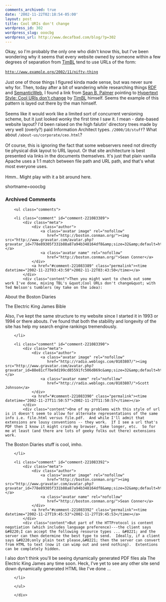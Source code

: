 ```yaml
---
comments_archived: true
date: '2002-11-22T02:18:54-05:00'
layout: post
title: Cool URIs don't change
wordpress_id: 302
wordpress_slug: ooocbg
wordpress_url: http://www.decafbad.com/blog/?p=302
---
```

Okay, so I'm probably the only one who didn't know this, but I've been wondering why it seems that every website owned by someone within a few degrees of separation from <a href="http://www.decafbad.com/twiki/bin/view/Main/TimBL">TimBL</a> tend to use URLs of the form:
<br /><br />
<code>http://www.example.org/2002/11/nifty-thing</code>
<br /><br />
Just one of those things I figured kinda made sense, but was never sure why for.  Then, today after a bit of wandering while researching things <a href="http://www.decafbad.com/twiki/bin/view/Main/RDF">RDF</a> and <a href="http://www.decafbad.com/twiki/bin/view/Main/SemanticWeb">SemanticWeb</a>, I found a link from <a href="http://infomesh.net/sbp/" target="_top">Sean B. Palmer</a> pointing to <a href="http://www.w3.org/Provider/Style/URI.html" target="_top">Hypertext Style: Cool URIs don't change</a> by <a href="http://www.decafbad.com/twiki/bin/view/Main/TimBL">TimBL</a> himself.  Seems the example of this pattern is layed out there by the man himself.
<br /><br />
Seems like it would work like a limited sort of concurrent versioning scheme, but it just looked wonky the first time I saw it.  I mean - date-based website layout?  I'd been raised on the high falutin' directory trees made by very well (overly?) paid Information Architect types.  <code>/2000/10/stuff</code>?  What about <code>/about-us/corporate/ceo.html</code>?
<br /><br />
Of course, this is ignoring the fact that some webservers need not directly tie physical disk layout to URL layout.  Or that site architecture is best presented via links in the documents themselves.  It's just that plain vanilla Apache uses a 1:1 match between file path and URL path, and that's what most everyone uses.
<br /><br />
Hmm..  Might play with it a bit around here.
<!--more-->
shortname=ooocbg

<div id="comments" class="comments archived-comments">
            <h3>Archived Comments</h3>
            
        <ul class="comments">
            
        <li class="comment" id="comment-221083389">
            <div class="meta">
                <div class="author">
                    <a class="avatar image" rel="nofollow" 
                       href="http://boston.conman.org/"><img src="http://www.gravatar.com/avatar.php?gravatar_id=778e89305f331b88a87a94b348164df8&amp;size=32&amp;default=http://mediacdn.disqus.com/1320279820/images/noavatar32.png"/></a>
                    <a class="avatar name" rel="nofollow" 
                       href="http://boston.conman.org/">Sean Conner</a>
                </div>
                <a href="#comment-221083389" class="permalink"><time datetime="2002-11-22T03:43:50">2002-11-22T03:43:50</time></a>
            </div>
            <div class="content">Then you might want to check out some work I've done, mixing TBL's &quot;Cool URLs don't change&quot; with Ted Nelson's tumblers (my take on the idea):
  
  About the Boston Diaries

  The Electric King James Bible



Also, I've kept the same structure to my website since I started it in 1993 or 1994 or there abouts.  I've found that both the stability and longevity of the site has help my search engine rankings tremendously.</div>
            
        </li>
    
        <li class="comment" id="comment-221083390">
            <div class="meta">
                <div class="author">
                    <a class="avatar image" rel="nofollow" 
                       href="http://radio.weblogs.com/0103807/"><img src="http://www.gravatar.com/avatar.php?gravatar_id=88e81cf7be9d199cd85591fc506d869c&amp;size=32&amp;default=http://mediacdn.disqus.com/1320279820/images/noavatar32.png"/></a>
                    <a class="avatar name" rel="nofollow" 
                       href="http://radio.weblogs.com/0103807/">Scott Johnson</a>
                </div>
                <a href="#comment-221083390" class="permalink"><time datetime="2002-11-27T11:50:57">2002-11-27T11:50:57</time></a>
            </div>
            <div class="content">One of my problems with this style of url is it doesn't seem to allow for alternate representations of the same info i.e. file.html versus file.pdf.  And while I'll admit that extensions are lousy conventions -- they work.  If I see a url that's PDF then I know it might crash my browser, take longer, etc.  So for me at least (and there are lots of geeky folks out there) extensions work.

The Boston Diaries stuff is cool, imho.</div>
            
        </li>
    
        <li class="comment" id="comment-221083392">
            <div class="meta">
                <div class="author">
                    <a class="avatar image" rel="nofollow" 
                       href="http://boston.conman.org/"><img src="http://www.gravatar.com/avatar.php?gravatar_id=778e89305f331b88a87a94b348164df8&amp;size=32&amp;default=http://mediacdn.disqus.com/1320279820/images/noavatar32.png"/></a>
                    <a class="avatar name" rel="nofollow" 
                       href="http://boston.conman.org/">Sean Conner</a>
                </div>
                <a href="#comment-221083392" class="permalink"><time datetime="2002-11-27T19:45:53">2002-11-27T19:45:53</time></a>
            </div>
            <div class="content">But part of the HTTProtocol is content negotiation (which includes language preference)---the client says &#8220;I can accept the following resource types ... &#8221; and the server can then determine the best type to send.  Ideally, if a client says &#8220;only plain text please,&#8221; then the server can convert from HTML to text (now it can wimp out and send nothing).  Extentions can be completely hidden.

I also don't think you'll be seeing dynamically generated PDF files ala The Electric King James any time soon.  Heck, I've yet to see any other site send down dynamically generated HTML like I've done ...</div>
            
        </li>
    
        </ul>
    
        </div>
    